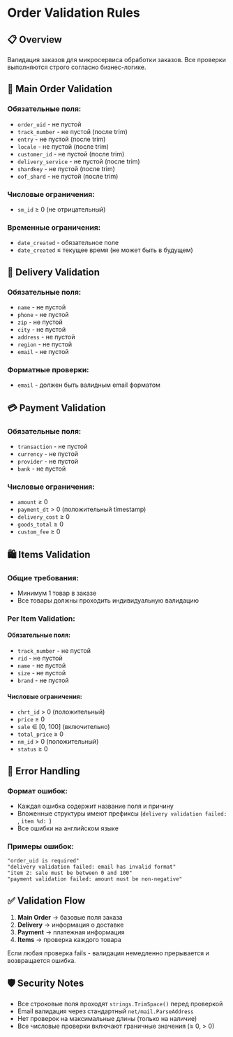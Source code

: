 # Order Validation Rules

## 📋 Overview
Валидация заказов для микросервиса обработки заказов. Все проверки выполняются строго согласно бизнес-логике.

## 🎯 Main Order Validation

### Обязательные поля:
- `order_uid` - не пустой
- `track_number` - не пустой (после trim)
- `entry` - не пустой (после trim)
- `locale` - не пустой (после trim)
- `customer_id` - не пустой (после trim)
- `delivery_service` - не пустой (после trim)
- `shardkey` - не пустой (после trim)
- `oof_shard` - не пустой (после trim)

### Числовые ограничения:
- `sm_id` ≥ 0 (не отрицательный)

### Временные ограничения:
- `date_created` - обязательное поле
- `date_created` ≤ текущее время (не может быть в будущем)

## 🚚 Delivery Validation

### Обязательные поля:
- `name` - не пустой
- `phone` - не пустой
- `zip` - не пустой
- `city` - не пустой
- `address` - не пустой
- `region` - не пустой
- `email` - не пустой

### Форматные проверки:
- `email` - должен быть валидным email форматом

## 💳 Payment Validation

### Обязательные поля:
- `transaction` - не пустой
- `currency` - не пустой
- `provider` - не пустой
- `bank` - не пустой

### Числовые ограничения:
- `amount` ≥ 0
- `payment_dt` > 0 (положительный timestamp)
- `delivery_cost` ≥ 0
- `goods_total` ≥ 0
- `custom_fee` ≥ 0

## 🛍️ Items Validation

### Общие требования:
- Минимум 1 товар в заказе
- Все товары должны проходить индивидуальную валидацию

### Per Item Validation:

#### Обязательные поля:
- `track_number` - не пустой
- `rid` - не пустой
- `name` - не пустой
- `size` - не пустой
- `brand` - не пустой

#### Числовые ограничения:
- `chrt_id` > 0 (положительный)
- `price` ≥ 0
- `sale` ∈ [0, 100] (включительно)
- `total_price` ≥ 0
- `nm_id` > 0 (положительный)
- `status` ≥ 0

## 🚨 Error Handling

### Формат ошибок:
- Каждая ошибка содержит название поля и причину
- Вложенные структуры имеют префиксы (`delivery validation failed: `, `item %d: `)
- Все ошибки на английском языке

### Примеры ошибок:
```
"order_uid is required"
"delivery validation failed: email has invalid format"
"item 2: sale must be between 0 and 100"
"payment validation failed: amount must be non-negative"
```

## ✅ Validation Flow

1. **Main Order** → базовые поля заказа
2. **Delivery** → информация о доставке
3. **Payment** → платежная информация
4. **Items** → проверка каждого товара

Если любая проверка fails - валидация немедленно прерывается и возвращается ошибка.

## 🛡️ Security Notes

- Все строковые поля проходят `strings.TrimSpace()` перед проверкой
- Email валидация через стандартный `net/mail.ParseAddress`
- Нет проверок на максимальные длины (только на наличие)
- Все числовые проверки включают граничные значения (≥ 0, > 0)